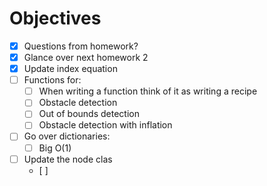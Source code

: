 # Objectives 
- [x] Questions from homework? 
- [x] Glance over next homework 2 
- [x] Update index equation 
- [ ] Functions for:
  - [ ] When writing a function think of it as writing a recipe 
  - [ ] Obstacle detection
  - [ ] Out of bounds detection
  - [ ] Obstacle detection with inflation
- [ ] Go over dictionaries:
  - [ ] Big O(1) 
- [ ] Update the node clas
  - [ ] 

